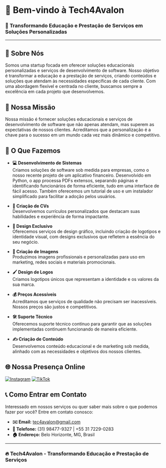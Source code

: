 # 👋 Bem-vindo à **Tech4Avalon**

### 🚀 **Transformando Educação e Prestação de Serviços em Soluções Personalizadas**

---

## 🏢 Sobre Nós

Somos uma startup focada em oferecer soluções educacionais personalizadas e serviços de desenvolvimento de software. Nosso objetivo é transformar a educação e a prestação de serviços, criando conteúdos e soluções que atendam às necessidades específicas de cada cliente. Com uma abordagem flexível e centrada no cliente, buscamos sempre a excelência em cada projeto que desenvolvemos.

## 🎯 Nossa Missão

Nossa missão é fornecer soluções educacionais e serviços de desenvolvimento de software que não apenas atendam, mas superem as expectativas de nossos clientes. Acreditamos que a personalização é a chave para o sucesso em um mundo cada vez mais dinâmico e competitivo.

## 💼 O Que Fazemos

- **💻 Desenvolvimento de Sistemas**  
  Criamos soluções de software sob medida para empresas, como o nosso recente projeto de um aplicativo financeiro. Desenvolvido em Python, o app processa PDFs extensos, separando páginas e identificando funcionários de forma eficiente, tudo em uma interface de fácil acesso. Também oferecemos um tutorial de uso e um instalador simplificado para facilitar a adoção pelos usuários.

- **📄 Criação de CVs**  
  Desenvolvemos currículos personalizados que destacam suas habilidades e experiência de forma impactante.

- **🎨 Design Exclusivo**  
  Oferecemos serviços de design gráfico, incluindo criação de logotipos e identidade visual, com designs exclusivos que refletem a essência do seu negócio.

- **📸 Criação de Imagens**  
  Produzimos imagens profissionais e personalizadas para uso em marketing, redes sociais e materiais promocionais.

- **🖌️ Design de Logos**  
  Criamos logotipos únicos que representam a identidade e os valores da sua marca.

- **💰 Preços Acessíveis**  
  Acreditamos que serviços de qualidade não precisam ser inacessíveis. Nossos preços são justos e competitivos.

- **🛠️ Suporte Técnico**  
  Oferecemos suporte técnico contínuo para garantir que as soluções implementadas continuem funcionando de maneira eficiente.

- **✍️ Criação de Conteúdo**  
  Desenvolvemos conteúdo educacional e de marketing sob medida, alinhado com as necessidades e objetivos dos nossos clientes.

## 🌐 Nossa Presença Online

[![Instagram](https://img.shields.io/badge/Instagram-E4405F?style=for-the-badge&logo=instagram&logoColor=white)](https://www.instagram.com/mp.solutionsmg)
[![TikTok](https://img.shields.io/badge/TikTok-000000?style=for-the-badge&logo=tiktok&logoColor=white)](https://www.tiktok.com/@mp.solutionsmg?is_from_webapp=1&sender_device=pc)

## 📞 Como Entrar em Contato

Interessado em nossos serviços ou quer saber mais sobre o que podemos fazer por você? Entre em contato conosco:

- **✉️ Email:** tec4avalon@gmail.com
- **📱 Telefone:** (31) 98477-9327 | +55 31 7229-0283
- **🏠 Endereço:** Belo Horizonte, MG, Brasil

---

### 🔥 **Tech4Avalon - Transformando Educação e Prestação de Serviços**
